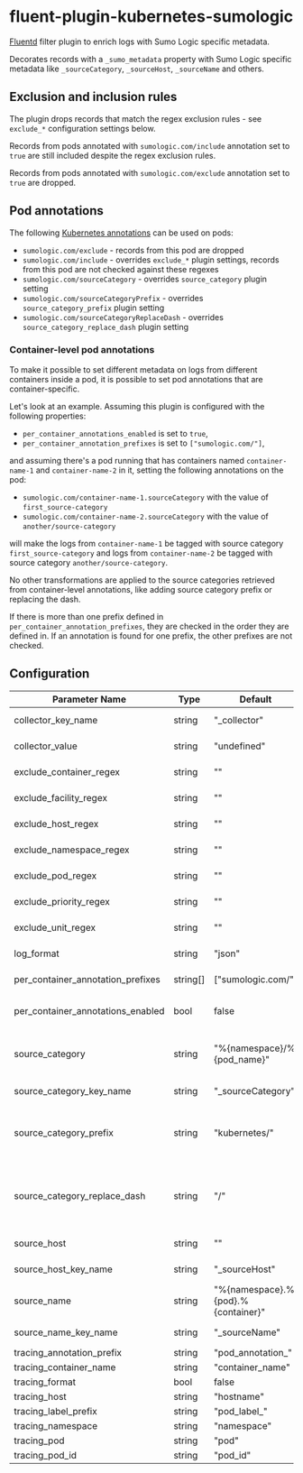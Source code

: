# fluent-plugin-kubernetes-sumologic

[Fluentd](https://fluentd.org/) filter plugin to enrich logs with Sumo Logic specific metadata.

Decorates records with a `_sumo_metadata` property with Sumo Logic specific metadata
like `_sourceCategory`, `_sourceHost`, `_sourceName` and others.

## Exclusion and inclusion rules

The plugin drops records that match the regex exclusion rules - see `exclude_*` configuration settings below.

Records from pods annotated with `sumologic.com/include` annotation set to `true` are still included
despite the regex exclusion rules.

Records from pods annotated with `sumologic.com/exclude` annotation set to `true` are dropped.

## Pod annotations

The following [Kubernetes annotations](https://kubernetes.io/docs/concepts/overview/working-with-objects/annotations/)
can be used on pods:

- `sumologic.com/exclude` - records from this pod are dropped
- `sumologic.com/include` - overrides `exclude_*` plugin settings, records from this pod are not checked against these regexes
- `sumologic.com/sourceCategory` - overrides `source_category` plugin setting
- `sumologic.com/sourceCategoryPrefix` - overrides `source_category_prefix` plugin setting
- `sumologic.com/sourceCategoryReplaceDash` - overrides `source_category_replace_dash` plugin setting

### Container-level pod annotations

To make it possible to set different metadata on logs from different containers inside a pod,
it is possible to set pod annotations that are container-specific.

Let's look at an example. Assuming this plugin is configured with the following properties:

- `per_container_annotations_enabled` is set to `true`,
- `per_container_annotation_prefixes` is set to `["sumologic.com/"]`,

and assuming there's a pod running that has containers named `container-name-1` and `container-name-2` in it,
setting the following annotations on the pod:

- `sumologic.com/container-name-1.sourceCategory` with the value of `first_source-category`
- `sumologic.com/container-name-2.sourceCategory` with the value of `another/source-category`

will make the logs from `container-name-1` be tagged with source category `first_source-category`
and logs from `container-name-2` be tagged with source category `another/source-category`.

No other transformations are applied to the source categories retrieved from container-level annotations,
like adding source category prefix or replacing the dash.

If there is more than one prefix defined in `per_container_annotation_prefixes`,
they are checked in the order they are defined in. If an annotation is found for one prefix,
the other prefixes are not checked.

## Configuration

| Parameter Name                    | Type     | Default                            | Scope        | Description                                                                                                                                                                                                      |
| --------------------------------- | -------- | ---------------------------------- | ------------ | ---------------------------------------------------------------------------------------------------------------------------------------------------------------------------------------------------------------- |
| collector_key_name                | string   | "_collector"                       | Traces       | Defines the key of the "collector" tag in trace metadata.                                                                                                                                                        |
| collector_value                   | string   | "undefined"                        | Traces       | Defines the value of the "collector" tag in trace metadata.                                                                                                                                                      |
| exclude_container_regex           | string   | ""                                 | Logs         | Exclude logs from containers matching this regex.                                                                                                                                                                |
| exclude_facility_regex            | string   | ""                                 | systemd logs | Exclude systemd logs whose `SYSLOG_FACILITY` value matches this regex.                                                                                                                                           |
| exclude_host_regex                | string   | ""                                 | systemd logs | Exclude systemd logs whose `_HOSTNAME` value matches this regex.                                                                                                                                                 |
| exclude_namespace_regex           | string   | ""                                 | Logs         | Exclude logs from namespaces matching this regex.                                                                                                                                                                |
| exclude_pod_regex                 | string   | ""                                 | Logs         | Exclude logs from pods matching this regex.                                                                                                                                                                      |
| exclude_priority_regex            | string   | ""                                 | systemd logs | Exclude systemd logs whose `PRIORITY` value matches this regex.                                                                                                                                                  |
| exclude_unit_regex                | string   | ""                                 | systemd logs | Exclude systemd logs whose `_SYSTEMD_UNIT` value matches this regex.                                                                                                                                             |
| log_format                        | string   | "json"                             |              | Defines the `log_format` value in `_sumo_metadata`.                                                                                                                                                              |
| per_container_annotation_prefixes | string[] | ["sumologic.com/"]                 | Logs         | Defines the list of prefixes of [container-level pod annotations](#container-level-pod-annotations).                                                                                                             |
| per_container_annotations_enabled | bool     | false                              | Logs         | Defines whether [container-level pod annotations](#container-level-pod-annotations) are enabled. Setting this to `true` might slightly affect performance.                                                       |
| source_category                   | string   | "%{namespace}/%{pod_name}"         | Logs         | Defines the source category value in `_sumo_metadata`. Can be overridden with pod's `sumologic.com/sourceCategory` annotation.                                                                                   |
| source_category_key_name          | string   | "_sourceCategory"                  | Logs         | Defines the source category key in `_sumo_metadata`.                                                                                                                                                             |
| source_category_prefix            | string   | "kubernetes/"                      | Logs         | Defines the prefix prepended to source category value. Can be overridden with pod's `sumologic.com/sourceCategoryPrefix` annotation.                                                                             |
| source_category_replace_dash      | string   | "/"                                | Logs         | Defines the character that all `-` dashes in source category will be replaced with. Set it to `-` to prevent the replacement. Can be overridden with pod's `sumologic.com/sourceCategoryReplaceDash` annotation. |
| source_host                       | string   | ""                                 | Logs         | Defines the source host value in `_sumo_metadata`.                                                                                                                                                               |
| source_host_key_name              | string   | "_sourceHost"                      | Logs         | Defines the source host key in `_sumo_metadata`.                                                                                                                                                                 |
| source_name                       | string   | "%{namespace}.%{pod}.%{container}" | Logs         | Defines the source name value in `_sumo_metadata`.                                                                                                                                                               |
| source_name_key_name              | string   | "_sourceName"                      | Logs         | Defines the source name key in `_sumo_metadata`.                                                                                                                                                                 |
| tracing_annotation_prefix         | string   | "pod_annotation_"                  | Traces       |                                                                                                                                                                                                                  |
| tracing_container_name            | string   | "container_name"                   | Traces       |                                                                                                                                                                                                                  |
| tracing_format                    | bool     | false                              | Traces       |                                                                                                                                                                                                                  |
| tracing_host                      | string   | "hostname"                         | Traces       |                                                                                                                                                                                                                  |
| tracing_label_prefix              | string   | "pod_label_"                       | Traces       |                                                                                                                                                                                                                  |
| tracing_namespace                 | string   | "namespace"                        | Traces       |                                                                                                                                                                                                                  |
| tracing_pod                       | string   | "pod"                              | Traces       |                                                                                                                                                                                                                  |
| tracing_pod_id                    | string   | "pod_id"                           | Traces       |                                                                                                                                                                                                                  |
